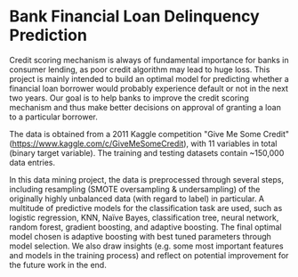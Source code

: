 # Bank Financial Loan Delinquency Prediction

Credit scoring mechanism is always of fundamental importance for banks in consumer lending, as poor credit algorithm may lead to huge loss. This project is mainly intended to build an optimal model for predicting whether a financial loan borrower would probably experience default or not in the next two years. Our goal is to help banks to improve the credit scoring mechanism and thus make better decisions on approval of granting a loan to a particular borrower.

The data is obtained from a 2011 Kaggle competition "Give Me Some Credit"(https://www.kaggle.com/c/GiveMeSomeCredit), with 11 variables in total (binary target variable). The training and testing datasets contain ~150,000 data entries.

In this data mining project, the data is preprocessed through several steps, including resampling (SMOTE oversampling & undersampling) of the originally highly unbalanced data (with regard to label) in particular. A multitude of predictive models for the classification task are used, such as logistic regression, KNN, Naïve Bayes, classification tree, neural network, random forest, gradient boosting, and adaptive boosting. The final optimal model chosen is adaptive boosting with best tuned parameters through model selection. We also draw insights (e.g. some most important features and models in the training process) and reflect on potential improvement for the future work in the end.

